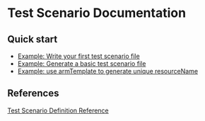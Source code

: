 # Test Scenario Documentation

## Quick start

- [Example: Write your first test scenario file](./QuickStart.md)
- [Example: Generate a basic test scenario file](./generateABasicTestScenario.md)
- [Example: use armTemplate to generate unique resourceName](./testScenarioWithARMTemplate.md)

## References

[Test Scenario Definition Reference](./TestDefinitionReference.md)
